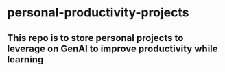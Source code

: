 # personal-productivity-projects

## This repo is to store personal projects to leverage on GenAI to improve productivity while learning


